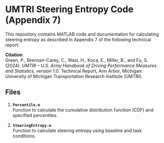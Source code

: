 # UMTRI Steering Entropy Code (Appendix 7)

This repository contains MATLAB code and documentation for calculating steering entropy as described in Appendix 7 of the following technical report:

**Citation**:  
Green, P., Brennan-Carey, C., Wasi, H., Koca, E., Miller, B., and Fu, S. (2024). *UMTRI – U.S. Army Handbook of Driving Performance Measures and Statistics, version 1.0*. Technical Report, Ann Arbor, Michigan: University of Michigan Transportation Research Institute (UMTRI).

## Files
1. **`Percentile.m`**  
   Function to calculate the cumulative distribution function (CDF) and specified percentiles.

2. **`SteeringEntropy.m`**  
   Function to calculate steering entropy using baseline and task conditions.
